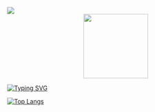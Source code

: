 <img src="https://capsule-render.vercel.app/api?type=waving&color=#bfd7e3&height=250&section=header&text=Heyhyejoy&fontSize=30" />

<div align="center">
  <img height="150" src="https://media3.giphy.com/media/v1.Y2lkPTc5MGI3NjExaDRiMmt1NjJkYnVvZTh2ZnBxeTF3OWw5YjZmcnI2OXV2eHU4YzZnciZlcD12MV9pbnRlcm5hbF9naWZfYnlfaWQmY3Q9Zw/ZS57kdXudVqsDX0TLH/giphy.gif"  />
</div>


[![Typing SVG](https://readme-typing-svg.demolab.com/?lines=Welcome+to+Joy's+GitHub)](https://git.io/typing-svg)

<!--
<a href="https://github.com/heyhyejoy" target="_blank"><img src="https://img.shields.io/badge/github-000000?style=for-the-badge&logo-bitdefender&logoColor=FFFFFF"/></a>
-->

[![Top Langs](https://github-readme-stats.vercel.app/api/top-langs/?username=heyhyejoy)](https://github.com/anuraghazra/github-readme-stats)



